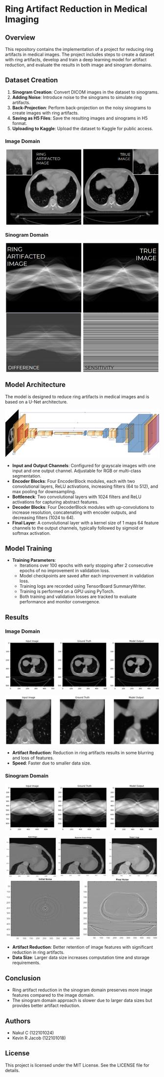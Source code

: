 # Ring Artifact Reduction in Medical Imaging

## Overview
This repository contains the implementation of a project for reducing ring artifacts in medical images. The project includes steps to create a dataset with ring artifacts, develop and train a deep learning model for artifact reduction, and evaluate the results in both image and sinogram domains.

## Dataset Creation
1. **Sinogram Creation**: Convert DICOM images in the dataset to sinograms.
2. **Adding Noise**: Introduce noise to the sinograms to simulate ring artifacts.
3. **Back-Projection**: Perform back-projection on the noisy sinograms to create images with ring artifacts.
4. **Saving as H5 Files**: Save the resulting images and sinograms in H5 format.
5. **Uploading to Kaggle**: Upload the dataset to Kaggle for public access.

### Image Domain

<div style="display: flex; justify-content: space-around;">
  <img src="Assets/Ring_Artifacted_Image.png" alt="Ring Artifacted Image" width="49%" />
  <img src="Assets/True_Image.png" alt="True Image" width="49%" /> 
</div>

### Sinogram Domain

<div style="display: flex; justify-content: space-around;">
     <img src="Assets/Ring_Artifacted_Image_Sino.png" alt="Ring Artifacted Image" width="49%" />
    <img src="Assets/True_Image_Sino.png" alt="True Image" width="49%" />
</div>

<div style="display: flex; justify-content: space-around;">
     <img src="Assets/Difference.png" alt="Difference" width="49%" />
    <img src="Assets/Sensitivity.png" alt="Sensitivity" width="49%" />
</div>

## Model Architecture

The model is designed to reduce ring artifacts in medical images and is based on a U-Net architecture.

![Unet Architecture](Assets/Unet_Architecture.png)

- **Input and Output Channels**: Configured for grayscale images with one input and one output channel. Adjustable for RGB or multi-class segmentation.
- **Encoder Blocks**: Four EncoderBlock modules, each with two convolutional layers, ReLU activations, increasing filters (64 to 512), and max pooling for downsampling.
- **Bottleneck**: Two convolutional layers with 1024 filters and ReLU activations for capturing abstract features.
- **Decoder Blocks**: Four DecoderBlock modules with up-convolutions to increase resolution, concatenating with encoder outputs, and decreasing filters (1024 to 64).
- **Final Layer**: A convolutional layer with a kernel size of 1 maps 64 feature channels to the output channels, typically followed by sigmoid or softmax activation.

## Model Training
- **Training Parameters**: 
  - Iterations over 100 epochs with early stopping after 2 consecutive epochs of no improvement in validation loss.
  - Model checkpoints are saved after each improvement in validation loss.
  - Training logs are recorded using TensorBoard SummaryWriter.
  - Training is performed on a GPU using PyTorch.
  - Both training and validation losses are tracked to evaluate performance and monitor convergence.

## Results
### Image Domain

![Image Domain](Assets/Image_Domain.png)

![Image Domain](Assets/Image_Domain_Zoomed.png)

- **Artifact Reduction**: Reduction in ring artifacts results in some blurring and loss of features.
- **Speed**: Faster due to smaller data size.

### Sinogram Domain

![Sinogram Domain](Assets/Sinogram_Domain.png)

<div style="display: flex; justify-content: space-around;">
     <img src="Assets/Input_Image.png" alt="Input Image" width="33%" />
    <img src="Assets/Expected_Output_image.png" alt="Expected Output Image" width="32%" />
  <img src="Assets/Output_Image.png" alt="Output Image" width="33%" />
</div>


<div style="display: flex; justify-content: space-around;">
     <img src="Assets/Initial_Noise.png" alt="Initial Noise" width="49%" />
    <img src="Assets/Final_Noise.png" alt="Final Noise" width="49%" />
</div>

- **Artifact Reduction**: Better retention of image features with significant reduction in ring artifacts.
- **Data Size**: Larger data size increases computation time and storage requirements.

## Conclusion
- Ring artifact reduction in the sinogram domain preserves more image features compared to the image domain.
- The sinogram domain approach is slower due to larger data sizes but provides better artifact reduction.

## Authors
- Nakul C (122101024)
- Kevin R Jacob (122101018)

## License
This project is licensed under the MIT License. See the LICENSE file for details.
